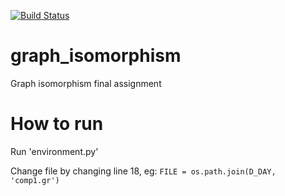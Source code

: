 [![Build Status](https://travis-ci.org/MinThaMie/graph_isomorphism.svg?branch=master)](https://travis-ci.org/MinThaMie/graph_isomorphism)

# graph_isomorphism
Graph isomorphism final assignment

# How to run
Run 'environment.py'

Change file by changing line 18, eg: `FILE = os.path.join(D_DAY, 'comp1.gr')`
